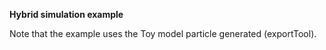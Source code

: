 **Hybrid simulation example**

Note that the example uses the Toy model particle generated (exportTool).
